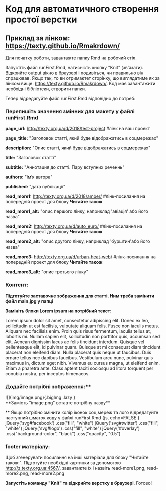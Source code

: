 # Код для автоматичного створення простої верстки 
## Приклад за лінком: https://texty.github.io/Rmakrdown/

Для початку роботи, завантажте папку Rmd на робочий стіл.

Запустіть файл runFirst.Rmd, натисність кнопку "Knit" (звʼязати). Відкрийте output вікно в браузері і подивіться, чи правильно він спрацював. Якщо так, то ви отримаєтет сторінку, що виглядатиме як за лінком вище: https://texty.github.io/Rmakrdown/. Код має завантажити необхідні бібліотеки, створити папки.




Тепер відредагуйте файл runFirst.Rmd відповідно до потреб: 

### Перепишіть значення змінних для макету у файлі runFirst.Rmd

**page_url:** http://texty.org.ua/d/2018/test-project #лінк на ваш проект

**page_title:** "Заголовок статті, який буде відображатись в соцмережах" 

**description:** "Опис статті, який буде відображатись в соцмережах"

**title:** "Заголовок статті"

**subtitle:** "Аннотация до статті. Пару вступних реченнь"

**authors:** "імʼя автора"

**published:** "дата публікації"

**read_more1:** http://texty.org.ua/d/2018/amber/ #лінк-посилання на попередній проект для блоку **Читайте також**

**read_more1_alt:** "опис першого лінку, наприклад 'авіація' або його назва"

**read_more2:** http://texty.org.ua/d/auto_euro/ #лінк-посилання на попередній проект для блоку **Читайте також**

**read_more2_alt:** "опис другого лінку, наприклад 'бурштин'або його назва"

**read_more3:** http://texty.org.ua/d/urban-heat-web/ #лінк-посилання на попередній проект для блоку **Читайте також**

**read_more3_alt:** "опис третього лінку"



### Контент:

**Підготуйте заставочне зображення для статті. Ним треба замінити файл main.jpg у папці**

**Замініть блоки Lorem ipsum на потрібний текст:**

Lorem ipsum dolor sit amet, consectetur adipiscing elit. Donec ex leo, sollicitudin ut est facilisis, vulputate aliquam felis. Fusce non iaculis metus. Aliquam nec facilisis enim. Proin quis risus fermentum, iaculis tellus at, lobortis mi. Nullam sapien elit, sollicitudin non porttitor quis, accumsan sed elit. Aenean dignissim lacus ac felis tincidunt interdum. Quisque vel pellentesque elit, id pulvinar quam. Quisque at mi consequat diam tincidunt placerat non eleifend diam. Nulla placerat quis neque ut faucibus. Duis ornare tellus nec dapibus faucibus. Vestibulum arcu nunc, pulvinar quis maximus in, dictum eget nibh. Vivamus eu cursus magna, ut eleifend enim. Etiam a pharetra ante. Class aptent taciti sociosqu ad litora torquent per conubia nostra, per inceptos himenaeos.

### Додайте потрібні зображення:**
<div class='bigImg'>
![](img/image.png){.bigImg .lazy } 
</div>
**Замість "image.png" вставте потрібну назву**

** Якщо потрібно змінити колір іконок соц.мереж та лого відредагуйте наступний шматок коду у файлі runFirst.Rmd
{js, echo=FALSE } 
jQuery('svg#facebook')
  .css("fill", "white") 
jQuery('svg#twitter')
  .css("fill", "white")
jQuery('svg#logo')
  .css("fill", "white")
jQuery('#overlay')
  .css("background-color", "black")
  .css("opacity", "0.5")


### footer матеріалу: 
Щоб згенерувати посилання на інші матеріали для блоку "Читайте також:". Підготуйте необхідні картинки за допомогою http://z.texty.org.ua:4567/, завантажте їх і назвіть read-more1.png, read-more2.png, read-more2.png 

**Запустіть команду "Knit" та відкрийте верстку в браузері**. 
Готово!

